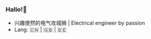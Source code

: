 ### Hallo!👋
* 兴趣使然的电气攻城狮 | Electrical engineer by passion
* Lang: 🇨🇳 | 🇬🇧 | 🇩🇪


<!--
**Atlantis-Gura/Atlantis-Gura** is a ✨ _special_ ✨ repository because its `README.md` (this file) appears on your GitHub profile.

Here are some ideas to get you started:

- 🔭 I’m currently working on ...
- 🌱 I’m currently learning ...
- 👯 I’m looking to collaborate on ...
- 🤔 I’m looking for help with ...
- 💬 Ask me about ...
- 📫 How to reach me: ...
- 😄 Pronouns: ...
- ⚡ Fun fact: ...
-->
